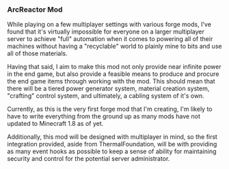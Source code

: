 ### ArcReactor Mod

While playing on a few multiplayer settings with various forge mods, I've found that it's virtually impossible for everyone on a larger multiplayer server to achieve "full" automation when it comes to powering all of their machines without having a "recyclable" world to plainly mine to bits and use all of those materials.

Having that said, I aim to make this mod not only provide near infinite power in the end game, but also provide a feasible means to produce and procure the end game items through working with the mod. This should mean that there will be a tiered power generator system, material creation system, "crafting" control system, and ultimately, a cabling system of it's own.

Currently, as this is the very first forge mod that I'm creating, I'm likely to have to write everything from the ground up as many mods have not updated to Minecraft 1.8 as of yet.

Additionally, this mod will be designed with multiplayer in mind, so the first integration provided, aside from ThermalFoundation, will be with providing as many event hooks as possible to keep a sense of ability for maintaining security and control for the potential server administrator.
